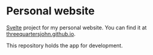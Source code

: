 # Personal website

[Svelte](https://svelte.dev/) project for my personal website. You can find it at [threequartersjohn.github.io](threequartersjohn.github.io).

This repository holds the app for development.